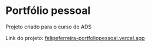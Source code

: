 # Portfólio pessoal

Projeto criado para o curso de ADS 

Link do projeto: [felipeferreira-portfoliopessoal.vercel.app](felipeferreira-portfoliopessoal.vercel.app)
